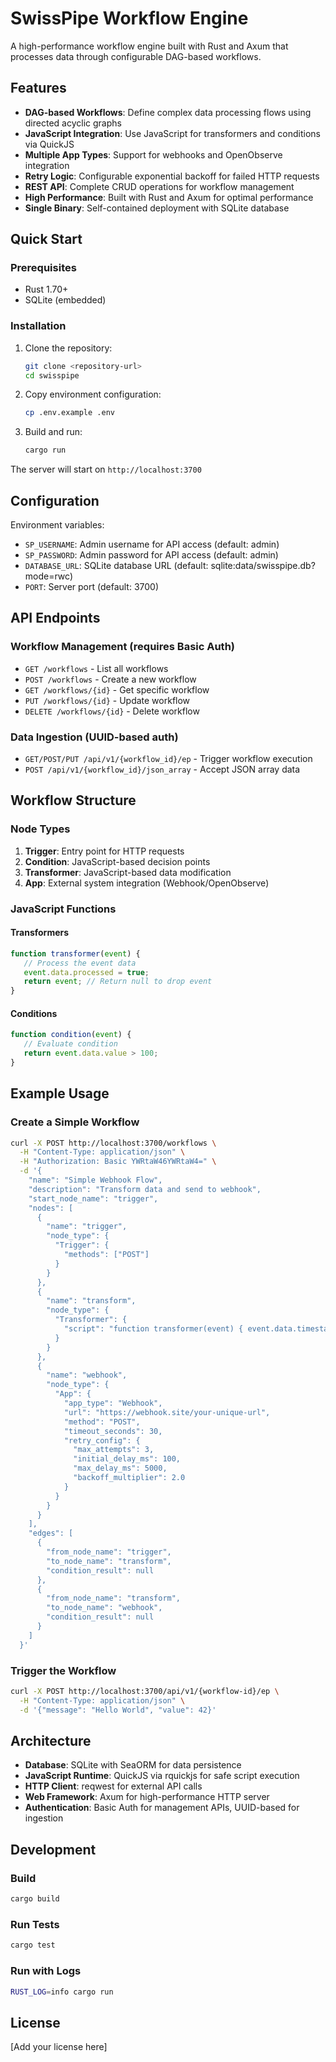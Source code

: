 # SwissPipe Workflow Engine

A high-performance workflow engine built with Rust and Axum that processes data through configurable DAG-based workflows.

## Features

- **DAG-based Workflows**: Define complex data processing flows using directed acyclic graphs
- **JavaScript Integration**: Use JavaScript for transformers and conditions via QuickJS
- **Multiple App Types**: Support for webhooks and OpenObserve integration
- **Retry Logic**: Configurable exponential backoff for failed HTTP requests
- **REST API**: Complete CRUD operations for workflow management
- **High Performance**: Built with Rust and Axum for optimal performance
- **Single Binary**: Self-contained deployment with SQLite database

## Quick Start

### Prerequisites

- Rust 1.70+
- SQLite (embedded)

### Installation

1. Clone the repository:
   ```bash
   git clone <repository-url>
   cd swisspipe
   ```

2. Copy environment configuration:
   ```bash
   cp .env.example .env
   ```

3. Build and run:
   ```bash
   cargo run
   ```

The server will start on `http://localhost:3700`

## Configuration

Environment variables:

- `SP_USERNAME`: Admin username for API access (default: admin)
- `SP_PASSWORD`: Admin password for API access (default: admin)  
- `DATABASE_URL`: SQLite database URL (default: sqlite:data/swisspipe.db?mode=rwc)
- `PORT`: Server port (default: 3700)

## API Endpoints

### Workflow Management (requires Basic Auth)

- `GET /workflows` - List all workflows
- `POST /workflows` - Create a new workflow
- `GET /workflows/{id}` - Get specific workflow
- `PUT /workflows/{id}` - Update workflow
- `DELETE /workflows/{id}` - Delete workflow

### Data Ingestion (UUID-based auth)

- `GET/POST/PUT /api/v1/{workflow_id}/ep` - Trigger workflow execution
- `POST /api/v1/{workflow_id}/json_array` - Accept JSON array data

## Workflow Structure

### Node Types

1. **Trigger**: Entry point for HTTP requests
2. **Condition**: JavaScript-based decision points
3. **Transformer**: JavaScript-based data modification
4. **App**: External system integration (Webhook/OpenObserve)

### JavaScript Functions

#### Transformers
```javascript
function transformer(event) {
   // Process the event data
   event.data.processed = true;
   return event; // Return null to drop event
}
```

#### Conditions
```javascript
function condition(event) {
   // Evaluate condition
   return event.data.value > 100;
}
```

## Example Usage

### Create a Simple Workflow

```bash
curl -X POST http://localhost:3700/workflows \
  -H "Content-Type: application/json" \
  -H "Authorization: Basic YWRtaW46YWRtaW4=" \
  -d '{
    "name": "Simple Webhook Flow",
    "description": "Transform data and send to webhook",
    "start_node_name": "trigger",
    "nodes": [
      {
        "name": "trigger",
        "node_type": {
          "Trigger": {
            "methods": ["POST"]
          }
        }
      },
      {
        "name": "transform",
        "node_type": {
          "Transformer": {
            "script": "function transformer(event) { event.data.timestamp = Date.now(); return event; }"
          }
        }
      },
      {
        "name": "webhook",
        "node_type": {
          "App": {
            "app_type": "Webhook",
            "url": "https://webhook.site/your-unique-url",
            "method": "POST",
            "timeout_seconds": 30,
            "retry_config": {
              "max_attempts": 3,
              "initial_delay_ms": 100,
              "max_delay_ms": 5000,
              "backoff_multiplier": 2.0
            }
          }
        }
      }
    ],
    "edges": [
      {
        "from_node_name": "trigger",
        "to_node_name": "transform",
        "condition_result": null
      },
      {
        "from_node_name": "transform", 
        "to_node_name": "webhook",
        "condition_result": null
      }
    ]
  }'
```

### Trigger the Workflow

```bash
curl -X POST http://localhost:3700/api/v1/{workflow-id}/ep \
  -H "Content-Type: application/json" \
  -d '{"message": "Hello World", "value": 42}'
```

## Architecture

- **Database**: SQLite with SeaORM for data persistence
- **JavaScript Runtime**: QuickJS via rquickjs for safe script execution
- **HTTP Client**: reqwest for external API calls
- **Web Framework**: Axum for high-performance HTTP server
- **Authentication**: Basic Auth for management APIs, UUID-based for ingestion

## Development

### Build

```bash
cargo build
```

### Run Tests

```bash
cargo test
```

### Run with Logs

```bash
RUST_LOG=info cargo run
```

## License

[Add your license here]